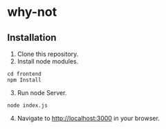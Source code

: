 # why-not

## Installation

1. Clone this repository.
2. Install node modules.
```
cd frontend
npm Install
```
3. Run node Server.
```
node index.js
```
4. Navigate to [http://localhost:3000](localhost:3000) in your browser.
